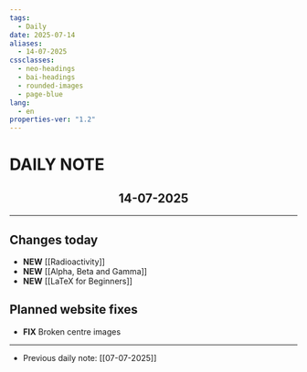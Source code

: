 ```yaml
---
tags:
  - Daily
date: 2025-07-14
aliases:
  - 14-07-2025
cssclasses:
  - neo-headings
  - bai-headings
  - rounded-images
  - page-blue
lang:
  - en
properties-ver: "1.2"
---
```

# DAILY NOTE
<h2 style="text-align:center;">14-07-2025</h2>

***

## Changes today
- **NEW** [[Radioactivity]]
- **NEW** [[Alpha, Beta and Gamma]]
- **NEW** [[LaTeX for Beginners]]

## Planned website fixes
- **FIX** Broken centre images

***
- Previous daily note: [[07-07-2025]]